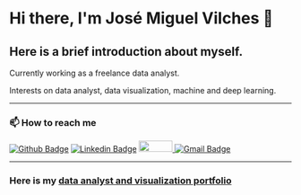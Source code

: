  # Hi there, I'm José Miguel Vilches 👋

## Here is a brief introduction about myself.

Currently working as a freelance data analyst.

Interests on data analyst, data visualization, machine and deep learning.

---

### 📫 How to reach me 
[![Github Badge](https://img.shields.io/badge/-Github-000?style=flat-square&logo=Github&logoColor=white)](https://github.com/jvilchesf)
[![Linkedin Badge](https://img.shields.io/badge/-LinkedIn-blue?style=flat-square&logo=Linkedin&logoColor=white)](https://linkedin.com/in/josé-miguel-vilches-fierro-9905aa68)
<a href="https://www.kaggle.com/josmiguelvilches">
  <img src="https://img.shields.io/badge/Kaggle-20BEFF?style=for-the-badge&logo=Kaggle&logoColor=white" width="60px" height="20px">
</a>
[![Gmail Badge](https://img.shields.io/badge/-Gmail-c14438?style=flat-square&logo=Gmail&logoColor=white)](mailto:josemiguelvilchesfierro@gmail.com)

---

### Here is my [data analyst and visualization portfolio]([https://github.com/jvilchesf/Portfolio](https://jvilchesf.github.io/portfolio.github.io/)) 
